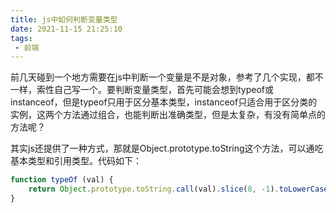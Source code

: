 ```yaml
---
title: js中如何判断变量类型
date: 2021-11-15 21:25:10
tags:
 - 前端
---
```


前几天碰到一个地方需要在js中判断一个变量是不是对象，参考了几个实现，都不一样，索性自己写一个。要判断变量类型，首先可能会想到typeof或instanceof，但是typeof只用于区分基本类型，instanceof只适合用于区分类的实例，这两个方法通过组合，也能判断出准确类型，但是太复杂，有没有简单点的方法呢？

<!-- more -->

其实js还提供了一种方式，那就是Object.prototype.toString这个方法，可以通吃基本类型和引用类型。代码如下：

```javascript
function typeOf (val) {
    return Object.prototype.toString.call(val).slice(8, -1).toLowerCase()
}
```